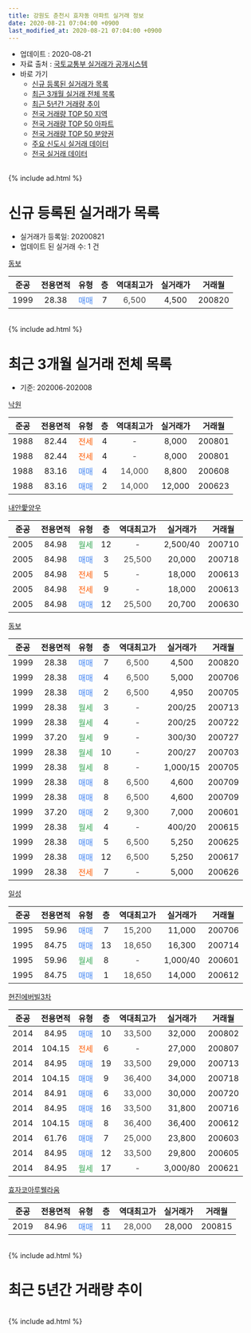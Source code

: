 ```yaml
---
title: 강원도 춘천시 효자동 아파트 실거래 정보
date: 2020-08-21 07:04:00 +0900
last_modified_at: 2020-08-21 07:04:00 +0900
---
```


* 업데이트 : 2020-08-21
* 자료 출처 : [국토교통부 실거래가 공개시스템](http://rt.molit.go.kr)
* 바로 가기
    * [신규 등록된 실거래가 목록](#신규-등록된-실거래가-목록)
    * [최근 3개월 실거래 전체 목록](#최근-3개월-실거래-전체-목록)
    * [최근 5년간 거래량 추이](#최근-5년간-거래량-추이)
    * [전국 거래량 TOP 50 지역](https://inasie.github.io/apt-trade-info/최근-3개월-전국에서-가장-거래가-많이-발생한-지역)
    * [전국 거래량 TOP 50 아파트](https://inasie.github.io/apt-trade-info/최근-3개월-전국에서-가장-거래가-많이-발생한-아파트)
    * [전국 거래량 TOP 50 분양권](https://inasie.github.io/apt-trade-info/최근-3개월-전국에서-가장-거래가-많이-발생한-분양권)
    * [주요 신도시 실거래 데이터](https://inasie.github.io/apt-trade-info/주요-신도시)
    * [전국 실거래 데이터](https://inasie.github.io/apt-trade-info/전국)
<br>
{% include ad.html %}
<br>

# 신규 등록된 실거래가 목록
* 실거래가 등록일: 20200821
* 업데이트 된 실거래 수: 1 건


[동보](https://search.naver.com/search.naver?query=%EA%B0%95%EC%9B%90%EB%8F%84+%EC%B6%98%EC%B2%9C%EC%8B%9C+%ED%9A%A8%EC%9E%90%EB%8F%99+%EB%8F%99%EB%B3%B4)

|준공|전용면적|유형|층|역대최고가|실거래가|거래월|
|:---:|:---:|:---:|:---:|:---:|:---:|:---:|
|1999|28.38|<span style="color:#4285f3">매매</span>|7|<span style="color:#444444">6,500</span>|4,500|200820|


<br>
{% include ad.html %}
<br>

# 최근 3개월 실거래 전체 목록
* 기준: 202006-202008


[낙원](https://search.naver.com/search.naver?query=%EA%B0%95%EC%9B%90%EB%8F%84+%EC%B6%98%EC%B2%9C%EC%8B%9C+%ED%9A%A8%EC%9E%90%EB%8F%99+%EB%82%99%EC%9B%90)

|준공|전용면적|유형|층|역대최고가|실거래가|거래월|
|:---:|:---:|:---:|:---:|:---:|:---:|:---:|
|1988|82.44|<span style="color:#ff5a00">전세</span>|4|<span style="color:#444444">-</span>|8,000|200801|
|1988|82.44|<span style="color:#ff5a00">전세</span>|4|<span style="color:#444444">-</span>|8,000|200801|
|1988|83.16|<span style="color:#4285f3">매매</span>|4|<span style="color:#444444">14,000</span>|8,800|200608|
|1988|83.16|<span style="color:#4285f3">매매</span>|2|<span style="color:#444444">14,000</span>|12,000|200623|

[내안愛양우](https://search.naver.com/search.naver?query=%EA%B0%95%EC%9B%90%EB%8F%84+%EC%B6%98%EC%B2%9C%EC%8B%9C+%ED%9A%A8%EC%9E%90%EB%8F%99+%EB%82%B4%EC%95%88%E6%84%9B%EC%96%91%EC%9A%B0)

|준공|전용면적|유형|층|역대최고가|실거래가|거래월|
|:---:|:---:|:---:|:---:|:---:|:---:|:---:|
|2005|84.98|<span style="color:#34a853">월세</span>|12|<span style="color:#444444">-</span>|2,500/40|200710|
|2005|84.98|<span style="color:#4285f3">매매</span>|3|<span style="color:#444444">25,500</span>|20,000|200718|
|2005|84.98|<span style="color:#ff5a00">전세</span>|5|<span style="color:#444444">-</span>|18,000|200613|
|2005|84.98|<span style="color:#ff5a00">전세</span>|9|<span style="color:#444444">-</span>|18,000|200613|
|2005|84.98|<span style="color:#4285f3">매매</span>|12|<span style="color:#444444">25,500</span>|20,700|200630|

[동보](https://search.naver.com/search.naver?query=%EA%B0%95%EC%9B%90%EB%8F%84+%EC%B6%98%EC%B2%9C%EC%8B%9C+%ED%9A%A8%EC%9E%90%EB%8F%99+%EB%8F%99%EB%B3%B4)

|준공|전용면적|유형|층|역대최고가|실거래가|거래월|
|:---:|:---:|:---:|:---:|:---:|:---:|:---:|
|1999|28.38|<span style="color:#4285f3">매매</span>|7|<span style="color:#444444">6,500</span>|4,500|200820|
|1999|28.38|<span style="color:#4285f3">매매</span>|4|<span style="color:#444444">6,500</span>|5,000|200706|
|1999|28.38|<span style="color:#4285f3">매매</span>|2|<span style="color:#444444">6,500</span>|4,950|200705|
|1999|28.38|<span style="color:#34a853">월세</span>|3|<span style="color:#444444">-</span>|200/25|200713|
|1999|28.38|<span style="color:#34a853">월세</span>|4|<span style="color:#444444">-</span>|200/25|200722|
|1999|37.20|<span style="color:#34a853">월세</span>|9|<span style="color:#444444">-</span>|300/30|200727|
|1999|28.38|<span style="color:#34a853">월세</span>|10|<span style="color:#444444">-</span>|200/27|200703|
|1999|28.38|<span style="color:#34a853">월세</span>|8|<span style="color:#444444">-</span>|1,000/15|200705|
|1999|28.38|<span style="color:#4285f3">매매</span>|8|<span style="color:#444444">6,500</span>|4,600|200709|
|1999|28.38|<span style="color:#4285f3">매매</span>|8|<span style="color:#444444">6,500</span>|4,600|200709|
|1999|37.20|<span style="color:#4285f3">매매</span>|2|<span style="color:#444444">9,300</span>|7,000|200601|
|1999|28.38|<span style="color:#34a853">월세</span>|4|<span style="color:#444444">-</span>|400/20|200615|
|1999|28.38|<span style="color:#4285f3">매매</span>|5|<span style="color:#444444">6,500</span>|5,250|200625|
|1999|28.38|<span style="color:#4285f3">매매</span>|12|<span style="color:#444444">6,500</span>|5,250|200617|
|1999|28.38|<span style="color:#ff5a00">전세</span>|7|<span style="color:#444444">-</span>|5,000|200626|

[일성](https://search.naver.com/search.naver?query=%EA%B0%95%EC%9B%90%EB%8F%84+%EC%B6%98%EC%B2%9C%EC%8B%9C+%ED%9A%A8%EC%9E%90%EB%8F%99+%EC%9D%BC%EC%84%B1)

|준공|전용면적|유형|층|역대최고가|실거래가|거래월|
|:---:|:---:|:---:|:---:|:---:|:---:|:---:|
|1995|59.96|<span style="color:#4285f3">매매</span>|7|<span style="color:#444444">15,200</span>|11,000|200706|
|1995|84.75|<span style="color:#4285f3">매매</span>|13|<span style="color:#444444">18,650</span>|16,300|200714|
|1995|59.96|<span style="color:#34a853">월세</span>|8|<span style="color:#444444">-</span>|1,000/40|200601|
|1995|84.75|<span style="color:#4285f3">매매</span>|1|<span style="color:#444444">18,650</span>|14,000|200612|

[현진에버빌3차](https://search.naver.com/search.naver?query=%EA%B0%95%EC%9B%90%EB%8F%84+%EC%B6%98%EC%B2%9C%EC%8B%9C+%ED%9A%A8%EC%9E%90%EB%8F%99+%ED%98%84%EC%A7%84%EC%97%90%EB%B2%84%EB%B9%8C3%EC%B0%A8)

|준공|전용면적|유형|층|역대최고가|실거래가|거래월|
|:---:|:---:|:---:|:---:|:---:|:---:|:---:|
|2014|84.95|<span style="color:#4285f3">매매</span>|10|<span style="color:#444444">33,500</span>|32,000|200802|
|2014|104.15|<span style="color:#ff5a00">전세</span>|6|<span style="color:#444444">-</span>|27,000|200807|
|2014|84.95|<span style="color:#4285f3">매매</span>|19|<span style="color:#444444">33,500</span>|29,000|200713|
|2014|104.15|<span style="color:#4285f3">매매</span>|9|<span style="color:#444444">36,400</span>|34,000|200718|
|2014|84.91|<span style="color:#4285f3">매매</span>|6|<span style="color:#444444">33,000</span>|30,000|200720|
|2014|84.95|<span style="color:#4285f3">매매</span>|16|<span style="color:#444444">33,500</span>|31,800|200716|
|2014|104.15|<span style="color:#4285f3">매매</span>|8|<span style="color:#444444">36,400</span>|36,400|200612|
|2014|61.76|<span style="color:#4285f3">매매</span>|7|<span style="color:#444444">25,000</span>|23,800|200603|
|2014|84.95|<span style="color:#4285f3">매매</span>|12|<span style="color:#444444">33,500</span>|29,800|200605|
|2014|84.95|<span style="color:#34a853">월세</span>|17|<span style="color:#444444">-</span>|3,000/80|200621|

[효자코아루웰라움](https://search.naver.com/search.naver?query=%EA%B0%95%EC%9B%90%EB%8F%84+%EC%B6%98%EC%B2%9C%EC%8B%9C+%ED%9A%A8%EC%9E%90%EB%8F%99+%ED%9A%A8%EC%9E%90%EC%BD%94%EC%95%84%EB%A3%A8%EC%9B%B0%EB%9D%BC%EC%9B%80)

|준공|전용면적|유형|층|역대최고가|실거래가|거래월|
|:---:|:---:|:---:|:---:|:---:|:---:|:---:|
|2019|84.96|<span style="color:#4285f3">매매</span>|11|<span style="color:#444444">28,000</span>|28,000|200815|


<br>
{% include ad.html %}
<br>

# 최근 5년간 거래량 추이


<div style="width:100%;">
    <canvas id="deal_progress" height="200"></canvas>
</div>

<script>
new Chart(document.getElementById("deal_progress"), {
    type: 'line',
    data: {
        labels: ['201508','201509','201510','201511','201512','201601','201602','201603','201604','201605','201606','201607','201608','201609','201610','201611','201612','201701','201702','201703','201704','201705','201706','201707','201708','201709','201710','201711','201712','201801','201802','201803','201804','201805','201806','201807','201808','201809','201810','201811','201812','201901','201902','201903','201904','201905','201906','201907','201908','201909','201910','201911','201912','202001','202002','202003','202004','202005','202006','202007','202008'],
        datasets: [{
            label: '매매',
            pointRadius: 1,
            data: [16, 12, 25, 21, 17, 21, 12, 14, 18, 8, 18, 13, 24, 19, 9, 14, 21, 18, 16, 15, 12, 14, 10, 7, 9, 7, 11, 12, 7, 14, 14, 16, 9, 5, 6, 8, 4, 6, 11, 4, 12, 9, 8, 4, 7, 8, 7, 10, 6, 4, 8, 12, 14, 9, 13, 9, 10, 14, 10, 11, 3],
            borderColor: "rgba(255, 201, 14, 1)",
            backgroundColor: "rgba(255, 201, 14, 0.5)",
            fill: false,
            lineTension: 0
        },{
            label: '전월세',
            pointRadius: 1,
            data: [6, 4, 5, 6, 5, 8, 6, 5, 6, 6, 3, 3, 9, 12, 10, 9, 5, 13, 17, 3, 6, 10, 7, 7, 6, 3, 4, 6, 9, 9, 8, 7, 3, 5, 5, 6, 2, 10, 10, 12, 8, 9, 12, 7, 2, 6, 10, 7, 8, 7, 13, 6, 8, 13, 19, 10, 5, 4, 6, 6, 3],
            borderColor: "rgba(0, 141, 185, 1)",
            backgroundColor: "rgba(0, 141, 185, 0.5)",
            fill: false,
            lineTension: 0
        }
        ]
    },
    options: {
        responsive: true,
        title: {
            display: false
        },
        tooltips: {
            mode: 'index',
            intersect: false
        },
        hover: {
            mode: 'nearest',
            intersect: true
        },
        scales: {
            xAxes: [{
                display: true,
                scaleLabel: {
                    display: true,
                    labelString: '년/월'
                }
            }],
            yAxes: [{
                display: true,
                ticks: {
                    suggestedMin: 0,
                },
                scaleLabel: {
                    display: true,
                    labelString: '실거래 수'
                }
            }]
        }
    }
});

</script>


<br>
{% include ad.html %}
<br>

